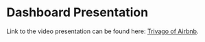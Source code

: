 # Dashboard Presentation

Link to the video presentation can be found here: [Trivago of Airbnb](https://youtu.be/mbCM4TbeCoc).